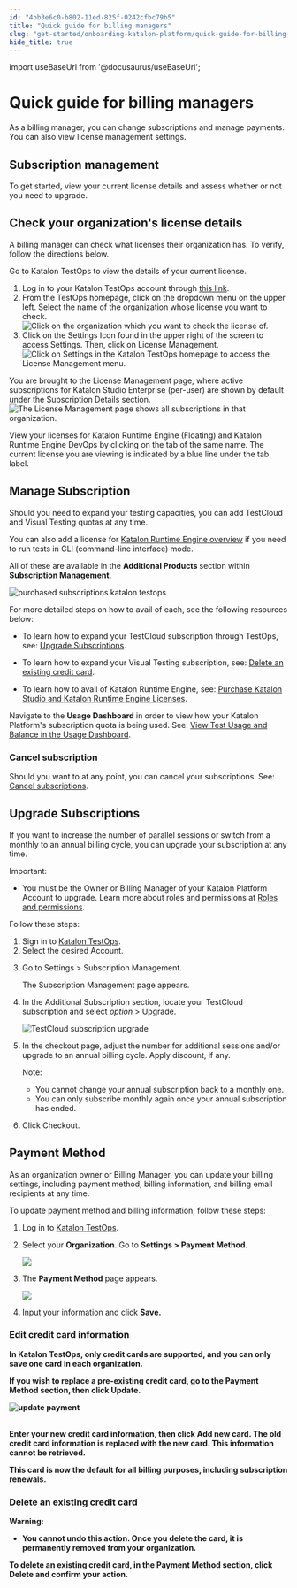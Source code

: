 ```yaml
---
id: "4bb3e6c0-b802-11ed-825f-0242cfbc79b5"
title: "Quick guide for billing managers"
slug: "get-started/onboarding-katalon-platform/quick-guide-for-billing-managers"
hide_title: true
---
```

import useBaseUrl from '@docusaurus/useBaseUrl';


# <a id="concept-4192" class="anchor_top_offset"/><a id="ariaid-title1" class="anchor_top_offset"/>Quick guide for billing managers

<p xmlns="http://www.w3.org/1999/xhtml" className="shortdesc">As a billing manager, you can change subscriptions and manage payments. You can also view license management settings. </p> 

## Subscription management

<p xmlns="http://www.w3.org/1999/xhtml" className="p">To get started, view your current license details and assess whether or not you need to upgrade. </p> 

## <a id="task-5122" class="anchor_top_offset"/>Check your organization's license details 

<p xmlns="http://www.w3.org/1999/xhtml" className="shortdesc">A billing manager can check what licenses their organization has.  To verify, follow the directions below. </p> 
<section xmlns="http://www.w3.org/1999/xhtml" className="section context">Go to Katalon TestOps to view the details of your current license. </section> 
<ol xmlns="http://www.w3.org/1999/xhtml" className="ol steps"><li className="li step"><span className="ph cmd">Log in to your Katalon TestOps account through <a className="xref j-external-link" href="https://testops.katalon.io/login" target="_blank">this link</a>.</span></li><li className="li step"><span className="ph cmd">From the TestOps homepage, click on the dropdown menu on the upper left. Select the name of the organization whose license you want to check. <img className="image" src={useBaseUrl("/5ac21e70-b802-11ed-825f-0242cfbc79b5.png")} alt="Click on the organization which you want to check the license of." /></span></li><li className="li step"><span className="ph cmd">Click on the Settings Icon found in the upper right of the screen to access <span className="ph uicontrol">Settings</span>. Then, click on <span className="ph uicontrol">License Management</span>. <img className="image" src={useBaseUrl("/5ab37870-b802-11ed-825f-0242cfbc79b5.png")} alt="Click on Settings in the Katalon TestOps homepage to access the License Management menu." /></span></li></ol> 
<section xmlns="http://www.w3.org/1999/xhtml" className="section result">You are brought to the <span className="ph uicontrol">License Management</span> page, where active subscriptions for <span className="ph">Katalon Studio Enterprise</span> (per-user) are shown by default under the <span className="ph uicontrol">Subscription Details</span> section.<img className="image" src={useBaseUrl("/5acf8bf0-b802-11ed-825f-0242cfbc79b5.png")} alt="The License Management page shows all subscriptions in that organization." /><p className="p" /><p className="p">View your licenses for Katalon Runtime Engine (Floating) and Katalon Runtime Engine DevOps by clicking on the tab of the same name. The current license you are viewing is indicated by a blue line under the tab label.</p></section> 

## <a id="concept-639" class="anchor_top_offset"/>Manage Subscription

<p xmlns="http://www.w3.org/1999/xhtml" className="shortdesc">Should you need to expand your testing capacities, you can add TestCloud and Visual Testing quotas at any time. </p> 
<p xmlns="http://www.w3.org/1999/xhtml" className="p">You can also add a license for <a className="xref" href="/docs/execute/katalon-runtime-engine/katalon-runtime-engine-overview"><span className="ph">Katalon Runtime Engine</span> overview</a> if you need to run tests in CLI (command-line interface) mode. </p> 
<p xmlns="http://www.w3.org/1999/xhtml" className="p">All of these are available in the <strong className="ph b">Additional Products </strong>section within <strong className="ph b">Subscription Management</strong>.</p> 
<p xmlns="http://www.w3.org/1999/xhtml" className="p"><img className="image" src={useBaseUrl("/3f11cd10-b802-11ed-825f-0242cfbc79b5.png")} alt="purchased subscriptions katalon testops" /></p> 
<div xmlns="http://www.w3.org/1999/xhtml" className="p">For more detailed steps on how to avail of each, see the following resources below:<ul className="ul"><li className="li"><p className="p">To learn how to expand your TestCloud subscription through TestOps, see: <a className="xref" href="/docs/get-started/onboarding-katalon-platform/quick-guide-for-billing-managers#id">Upgrade Subscriptions</a>.</p></li><li className="li"><p className="p">To learn how to expand your Visual Testing subscription, see: <a className="xref" href="#">Delete an existing credit card</a>.</p></li><li className="li"><p className="p">To learn how to avail of Katalon Runtime Engine, see: <a className="xref" href="/docs/administer/administration-tasks/subscription-management/katalon-studio-enterprise-and-katalon-runtime-engine-license/purchase-katalon-studio-and-katalon-runtime-engine-licenses">Purchase <span className="ph">Katalon Studio</span> and <span className="ph">Katalon Runtime Engine</span> Licenses</a>.</p></li></ul></div>
<p xmlns="http://www.w3.org/1999/xhtml" className="p">Navigate to the <strong className="ph b">Usage Dashboard</strong> in order to view how your Katalon Platform's subscription quota is being used. See: <a className="xref" href="/docs/administer/administration-tasks/product-utilization/view-test-usage-and-balance-in-the-usage-dashboard">View Test Usage and Balance in the Usage Dashboard</a>.</p> 

### Cancel subscription

<p xmlns="http://www.w3.org/1999/xhtml" className="p">Should you want to at any point, you can cancel your subscriptions. See: <a className="xref" href="/docs/administer/administration-tasks/subscription-management/testcloud-subscription/cancel-testcloud-subscriptions#id_1">Cancel subscriptions</a>.</p> 

## <a id="id" class="anchor_top_offset"/>Upgrade Subscriptions

<p xmlns="http://www.w3.org/1999/xhtml" className="p">If you want to increase the number of parallel sessions or switch from a monthly to an annual billing cycle, you can upgrade your subscription at any time.</p> 
<div xmlns="http://www.w3.org/1999/xhtml" className="note important note_important"><span className="note__title">Important:</span> <ul className="ul"><li className="li"><p className="p">You must be the Owner or Billing Manager of your Katalon Platform Account to upgrade. Learn more about roles and permissions at <a className="xref" href="/docs/administer/administration-roles/administrative-roles-and-permissions">Roles and permissions</a>.</p></li></ul></div>
<p xmlns="http://www.w3.org/1999/xhtml" className="p">Follow these steps:</p> 
<ol xmlns="http://www.w3.org/1999/xhtml" className="ol"><li className="li">Sign in to <a className="xref j-external-link" href="https://testops.katalon.io/" target="_blank">Katalon TestOps</a>.</li><li className="li">Select the desired Account.</li><li className="li"><p className="p">Go to <span className="ph uicontrol">Settings</span> &gt; <span className="ph uicontrol">Subscription Management</span>.</p><p className="p">The Subscription Management page appears.</p></li><li className="li"><p className="p">In the <span className="ph uicontrol">Additional Subscription</span> section, locate your <span className="ph">TestCloud</span> subscription and select <em className="ph i">option</em> &gt; <span className="ph uicontrol">Upgrade</span>.</p><p className="p"><img className="image" width={700} src={useBaseUrl("/4dd80620-37d8-11ed-9930-0242fe3e4a3f.png")} alt="TestCloud subscription upgrade" /></p></li><li className="li"><p className="p">In the checkout page, adjust the number for additional sessions and/or upgrade to an annual billing cycle. Apply discount, if any.</p><div className="note note note_note"><span className="note__title">Note:</span> <ul className="ul"><li className="li">You cannot change your annual subscription back to a monthly one.</li><li className="li">You can only subscribe monthly again once your annual subscription has ended.</li></ul></div></li><li className="li"><p className="p">Click <span className="ph uicontrol">Checkout</span>.</p></li></ol> 

## <a id="id" class="anchor_top_offset"/>Payment Method

<p xmlns="http://www.w3.org/1999/xhtml" className="p">As an organization owner or Billing Manager, you can update your billing settings, including payment method, billing information, and billing email recipients at any time.</p> 
<p xmlns="http://www.w3.org/1999/xhtml" className="p">To update payment method and billing information, follow these steps:</p> 
<div>   <ol xmlns="http://www.w3.org/1999/xhtml" className="ol"><li className="li">Log in to <a className="xref j-external-link" href="https://testops.katalon.io/" target="_blank">Katalon TestOps</a>. </li><li className="li"><p className="p">Select your <strong className="ph b">Organization</strong>. Go to <strong className="ph b">Settings &gt; Payment Method</strong>.</p><p className="p"><img className="image" width={400} src={useBaseUrl("/a2109030-566a-11ed-a602-0242cfbc79b5.png")} /></p></li><li className="li"><p className="p">The <strong className="ph b">Payment Method</strong> page appears.</p><p className="p"><img className="image" width={700} src={useBaseUrl("/a20ce6b0-566a-11ed-a602-0242cfbc79b5.png")} /></p></li><li className="li"><p className="p">Input your information and click <strong className="ph b">Save.</strong> <strong className="ph b" /></p></li></ol><strong className="ph b">   </strong></div> 

### <a id="id_1" class="anchor_top_offset"/>Edit credit card information

<p xmlns="http://www.w3.org/1999/xhtml" className="p">In Katalon TestOps, only credit cards are supported, and you can   only save one card in each organization.</p> 
<p xmlns="http://www.w3.org/1999/xhtml" className="p">If you wish to replace a pre-existing credit card, go to the   <strong className="ph b">Payment Method</strong> section, then click   <strong className="ph b">Update</strong>.</p> 
<p xmlns="http://www.w3.org/1999/xhtml" className="p">   <img className="image" src={useBaseUrl("https://github.com/katalon-studio/docs-images/raw/master/katalon-studio/docs/upgrade-subs/payment-method-update.png")} width={350} alt="update payment" /><br /><br /> </p> 
<p xmlns="http://www.w3.org/1999/xhtml" className="p">Enter your new credit card information, then click <strong className="ph b">Add     new card</strong>. The old credit card information is replaced with   the new card. This information cannot be retrieved.</p> 
<p xmlns="http://www.w3.org/1999/xhtml" className="p">This card is now the default for all billing purposes, including   subscription renewals.</p> 

### <a id="id_2" class="anchor_top_offset"/>Delete an existing credit card

<div xmlns="http://www.w3.org/1999/xhtml" className="note warning note_warning"><span className="note__title">Warning:</span> 
  <ul className="ul"><li className="li">You cannot undo this action. Once you delete the card, it is permanently removed from your organization.</li></ul>
</div>
<p xmlns="http://www.w3.org/1999/xhtml" className="p">To delete an existing credit card, in the <strong className="ph b">Payment Method</strong> section, click <strong className="ph b">Delete</strong> and confirm your action.</p> 
